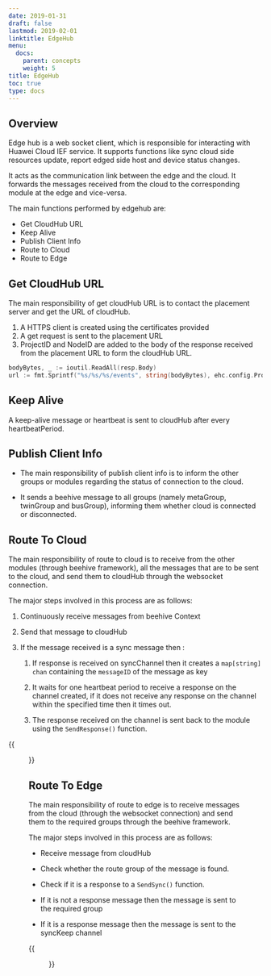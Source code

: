 ```yaml
---
date: 2019-01-31
draft: false
lastmod: 2019-02-01
linktitle: EdgeHub
menu:
  docs:
    parent: concepts
    weight: 5
title: EdgeHub
toc: true
type: docs
---
```

## Overview

Edge hub is a web socket client, which is responsible for interacting with Huawei Cloud IEF service.
It supports functions like sync cloud side resources update, report edged side host and device status changes.

It acts as the communication link between the edge and the cloud.
It forwards the messages received from the cloud to the corresponding module at the edge and vice-versa.

The main functions performed by edgehub are:

- Get CloudHub URL
- Keep Alive
- Publish Client Info
- Route to Cloud 
- Route to Edge


## Get CloudHub URL

The main responsibility of get cloudHub URL is to contact the placement server and get the URL of cloudHub.   

1. A HTTPS client is created using the certificates provided 
2. A get request is sent to the placement URL 
3. ProjectID and NodeID are added to the body of the response received from the placement URL to form the cloudHub URL.

```go
bodyBytes, _ := ioutil.ReadAll(resp.Body)
url := fmt.Sprintf("%s/%s/%s/events", string(bodyBytes), ehc.config.ProjectID, ehc.config.NodeID)
```
## Keep Alive

A keep-alive message or heartbeat is sent to cloudHub after every heartbeatPeriod.


## Publish Client Info

- The main responsibility of publish client info is to inform the other groups or modules regarding the status of connection to the cloud.

- It sends a beehive message to all groups (namely metaGroup, twinGroup and busGroup), informing them whether cloud is connected or disconnected. 


## Route To Cloud 

The main responsibility of route to cloud is to receive from the other modules (through beehive framework), all the
messages that are to be sent to the cloud, and send them to cloudHub through the websocket connection.
 
The major steps involved in this process are as follows:

1. Continuously receive messages from beehive Context 
2. Send that message to cloudHub 
3. If the message received is a sync message then :
 
    1. If response is received on syncChannel then it creates a `map[string] chan` containing the `messageID` of the message as key
    
    2. It waits for one heartbeat period to receive a response on the channel created, if it does not receive any response on the channel within the specified time then it times out.
        
    3. The response received on the channel is sent back to the module using the `SendResponse()` function.

{{<figure library="1" numbered="true" src="route-to-cloud.png" title="Route to Cloud">}}

## Route To Edge

The main responsibility of route to edge is to receive messages from the cloud (through the websocket connection) and
send them to the required groups through the beehive framework.

The major steps involved in this process are as follows:

- Receive message from cloudHub

- Check whether the route group of the message is found.

- Check if it is a response to a `SendSync()` function.

- If it is not a response message then the message is sent to the required group

- If it is a response message then the message is sent to the syncKeep channel

{{<figure library="1" numbered="true" src="route-to-edge.png" title="Route to Edge">}}
